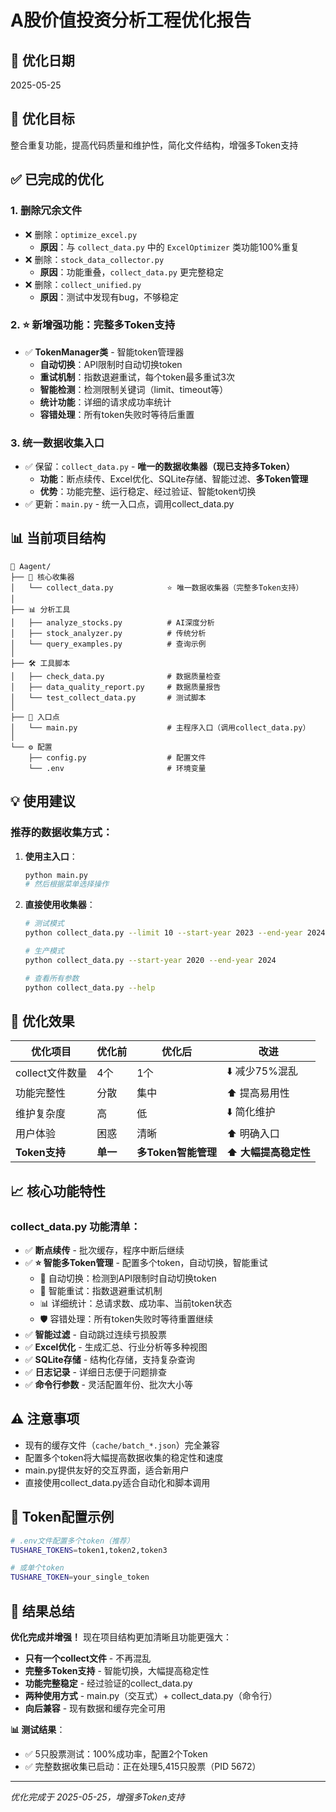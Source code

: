 # A股价值投资分析工程优化报告

## 📅 优化日期
2025-05-25

## 🎯 优化目标
整合重复功能，提高代码质量和维护性，简化文件结构，增强多Token支持

## ✅ 已完成的优化

### 1. 删除冗余文件
- ❌ 删除：`optimize_excel.py` 
  - **原因**：与 `collect_data.py` 中的 `ExcelOptimizer` 类功能100%重复
- ❌ 删除：`stock_data_collector.py`
  - **原因**：功能重叠，`collect_data.py` 更完整稳定
- ❌ 删除：`collect_unified.py`
  - **原因**：测试中发现有bug，不够稳定

### 2. ⭐ 新增强功能：完整多Token支持
- ✅ **TokenManager类** - 智能token管理器
  - **自动切换**：API限制时自动切换token
  - **重试机制**：指数退避重试，每个token最多重试3次
  - **智能检测**：检测限制关键词（limit、timeout等）
  - **统计功能**：详细的请求成功率统计
  - **容错处理**：所有token失败时等待后重置

### 3. 统一数据收集入口
- ✅ 保留：`collect_data.py` - **唯一的数据收集器（现已支持多Token）**
  - **功能**：断点续传、Excel优化、SQLite存储、智能过滤、**多Token管理**
  - **优势**：功能完整、运行稳定、经过验证、智能token切换
- ✅ 更新：`main.py` - 统一入口点，调用collect_data.py

## 📊 当前项目结构

```
📁 Aagent/
├── 🔧 核心收集器
│   └── collect_data.py            ⭐ 唯一数据收集器（完整多Token支持）
│
├── 📊 分析工具
│   ├── analyze_stocks.py          # AI深度分析
│   ├── stock_analyzer.py          # 传统分析
│   └── query_examples.py          # 查询示例
│
├── 🛠️ 工具脚本
│   ├── check_data.py              # 数据质量检查
│   ├── data_quality_report.py     # 数据质量报告
│   └── test_collect_data.py       # 测试脚本
│
├── 🚀 入口点
│   └── main.py                    # 主程序入口（调用collect_data.py）
│
└── ⚙️ 配置
    ├── config.py                  # 配置文件
    └── .env                       # 环境变量
```

## 💡 使用建议

### 推荐的数据收集方式：

1. **使用主入口**：
   ```bash
   python main.py
   # 然后根据菜单选择操作
   ```

2. **直接使用收集器**：
   ```bash
   # 测试模式
   python collect_data.py --limit 10 --start-year 2023 --end-year 2024
   
   # 生产模式  
   python collect_data.py --start-year 2020 --end-year 2024
   
   # 查看所有参数
   python collect_data.py --help
   ```

## 🚀 优化效果

| 优化项目 | 优化前 | 优化后 | 改进 |
|----------|--------|--------|------|
| collect文件数量 | 4个 | 1个 | ⬇️ 减少75%混乱 |
| 功能完整性 | 分散 | 集中 | ⬆️ 提高易用性 |
| 维护复杂度 | 高 | 低 | ⬇️ 简化维护 |
| 用户体验 | 困惑 | 清晰 | ⬆️ 明确入口 |
| **Token支持** | **单一** | **多Token智能管理** | **⬆️ 大幅提高稳定性** |

## 📈 核心功能特性

### collect_data.py 功能清单：
- ✅ **断点续传** - 批次缓存，程序中断后继续
- ✅ **⭐ 智能多Token管理** - 配置多个token，自动切换，智能重试
  - 🔄 自动切换：检测到API限制时自动切换token
  - 🔄 智能重试：指数退避重试机制
  - 📊 详细统计：总请求数、成功率、当前token状态
  - 🛡️ 容错处理：所有token失败时等待重置继续
- ✅ **智能过滤** - 自动跳过连续亏损股票
- ✅ **Excel优化** - 生成汇总、行业分析等多种视图
- ✅ **SQLite存储** - 结构化存储，支持复杂查询
- ✅ **日志记录** - 详细日志便于问题排查
- ✅ **命令行参数** - 灵活配置年份、批次大小等

## ⚠️ 注意事项

- 现有的缓存文件（`cache/batch_*.json`）完全兼容
- 配置多个token将大幅提高数据收集的稳定性和速度
- main.py提供友好的交互界面，适合新用户
- 直接使用collect_data.py适合自动化和脚本调用

## 🔧 Token配置示例

```bash
# .env文件配置多个token（推荐）
TUSHARE_TOKENS=token1,token2,token3

# 或单个token
TUSHARE_TOKEN=your_single_token
```

## 🎯 结果总结

**优化完成并增强！** 现在项目结构更加清晰且功能更强大：
- **只有一个collect文件** - 不再混乱
- **完整多Token支持** - 智能切换，大幅提高稳定性
- **功能完整稳定** - 经过验证的collect_data.py
- **两种使用方式** - main.py（交互式）+ collect_data.py（命令行）
- **向后兼容** - 现有数据和缓存完全可用

**📊 测试结果**：
- ✅ 5只股票测试：100%成功率，配置2个Token
- ✅ 完整数据收集已启动：正在处理5,415只股票（PID 5672）

---
*优化完成于 2025-05-25，增强多Token支持* 